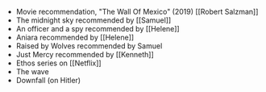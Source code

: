 - Movie recommendation, "The Wall Of Mexico" (2019) [[Robert Salzman]]
- The midnight sky recommended by [[Samuel]]
- An officer and a spy recommended by [[Helene]]
- Aniara recommended by [[Helene]]
- Raised by Wolves recommended by Samuel
- Just Mercy recommended by [[Kenneth]]
- Ethos series on [[Netflix]]
- The wave
- Downfall (on Hitler)
